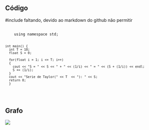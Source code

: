 <h2>Código</h2>
#include <iostream> faltando, devido ao markdown do github não permitir
<pre>
  <code>
    using namespace std;

    int main() {
      int T = 10;
      float S = 0;

      for(float i = 1; i <= T; i++)
      {
        cout << "S = " << S << " + " << (1/i) << " = " << (S + (1/i)) << endl;
        S += (1/i);
      }
      cout << "Serie de Taylor(" << T  << "): " << S;
      return 0;
      }	
  </code>
</pre>

<h2>Grafo</h2>
<img src="https://github.com/Victor-de-Marqui121/computa-o-paralela/blob/main/Exerc%C3%ADcios%2004%20-%20Modelo%20de%20tarefas/graph1_a.png?raw=true">
